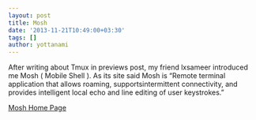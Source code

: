 ```yaml
---
layout: post
title: Mosh
date: '2013-11-21T10:49:00+03:30'
tags: []
author: yottanami
---
```

After writing about Tmux in previews post, my friend lxsameer introduced me Mosh ( Mobile Shell ).
As its site said Mosh is “Remote terminal application that allows roaming, supportsintermittent connectivity, and provides intelligent local echo and line editing of user keystrokes.”

[Mosh Home Page](http://mosh.mit.edu)
